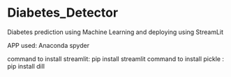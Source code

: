 # Diabetes_Detector
Diabetes prediction using Machine Learning and deploying using StreamLit

APP used: Anaconda
          spyder

command to install streamlit: pip install streamlit
command to install pickle : pip install dill

                          
